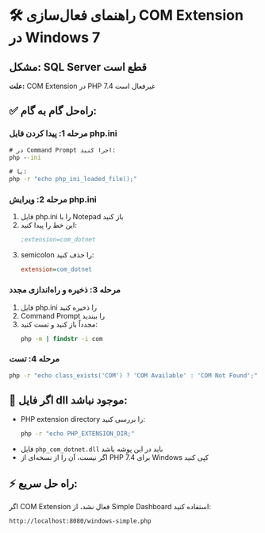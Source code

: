 # 🛠️ راهنمای فعال‌سازی COM Extension در Windows 7

## مشکل: SQL Server قطع است
**علت:** COM Extension در PHP 7.4 غیرفعال است

## ✅ راه‌حل گام به گام:

### مرحله 1: پیدا کردن فایل php.ini
```cmd
# در Command Prompt اجرا کنید:
php --ini

# یا:
php -r "echo php_ini_loaded_file();"
```

### مرحله 2: ویرایش php.ini
1. فایل php.ini را با Notepad باز کنید
2. این خط را پیدا کنید:
   ```ini
   ;extension=com_dotnet
   ```
3. semicolon را حذف کنید:
   ```ini
   extension=com_dotnet
   ```

### مرحله 3: ذخیره و راه‌اندازی مجدد
1. فایل php.ini را ذخیره کنید
2. Command Prompt را ببندید
3. مجدداً باز کنید و تست کنید:
   ```cmd
   php -m | findstr -i com
   ```

### مرحله 4: تست
```cmd
php -r "echo class_exists('COM') ? 'COM Available' : 'COM Not Found';"
```

## 🎯 اگر فایل dll موجود نباشد:
- PHP extension directory را بررسی کنید:
  ```cmd
  php -r "echo PHP_EXTENSION_DIR;"
  ```
- فایل `php_com_dotnet.dll` باید در این پوشه باشد
- اگر نیست، آن را از نسخه‌ای از PHP 7.4 برای Windows کپی کنید

## ⚡ راه حل سریع:
اگر COM Extension فعال نشد، از Simple Dashboard استفاده کنید:
```
http://localhost:8080/windows-simple.php
```
